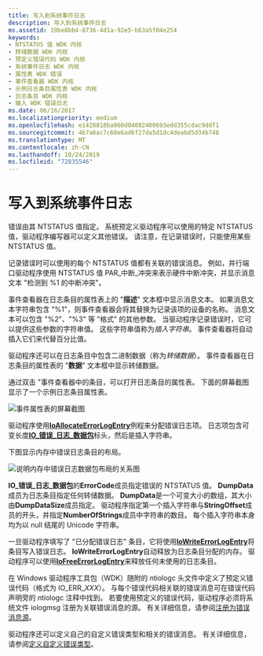 ```yaml
---
title: 写入到系统事件日志
description: 写入到系统事件日志
ms.assetid: 19be8bb4-8736-4d1a-92e5-b63a5f04e254
keywords:
- NTSTATUS 值 WDK 内核
- 转储数据 WDK 内核
- 预定义错误代码 WDK 内核
- 系统事件日志 WDK 内核
- 属性表 WDK 错误
- 事件查看器 WDK 内核
- 示例日志条目属性表 WDK 内核
- 日志条目 WDK 内核
- 输入 WDK 错误日志
ms.date: 06/16/2017
ms.localizationpriority: medium
ms.openlocfilehash: e1428818ba060d04082400693edd355cdac9ddf1
ms.sourcegitcommit: 4b7a6ac7c68e6ad6f27da5d1dc4deabd5d34b748
ms.translationtype: MT
ms.contentlocale: zh-CN
ms.lasthandoff: 10/24/2019
ms.locfileid: "72835546"
---
```

# <a name="writing-to-the-system-event-log"></a>写入到系统事件日志





错误由其 NTSTATUS 值指定。 系统预定义驱动程序可以使用的特定 NTSTATUS 值，驱动程序编写器可以定义其他错误。 请注意，在记录错误时，只能使用某些 NTSTATUS 值。

记录错误时可以使用的每个 NTSTATUS 值都有关联的错误消息。 例如，并行端口驱动程序使用 NTSTATUS 值 PAR\_中断\_冲突来表示硬件中断冲突，并显示消息文本 "检测到 %1 的中断冲突"。

事件查看器在日志条目的属性表上的 "**描述**" 文本框中显示消息文本。 如果消息文本字符串包含 "%1"，则事件查看器会将其替换为记录该项的设备的名称。 消息文本可以包含 "%2"、"%3" 等 "格式" 的其他参数。 当驱动程序记录错误时，它可以提供这些参数的字符串值。 这些字符串值称为*插入字符串*。 事件查看器将自动插入它们来代替百分比值。

驱动程序还可以在日志条目中包含二进制数据（称为*转储数据*）。 事件查看器在日志条目的属性表的 "**数据**" 文本框中显示转储数据。

通过双击 "事件查看器中的条目，可以打开日志条目的属性表。 下面的屏幕截图显示了一个示例日志条目属性表。

![事件属性表的屏幕截图](images/event-properties.png)

驱动程序使用[**IoAllocateErrorLogEntry**](https://docs.microsoft.com/windows-hardware/drivers/ddi/wdm/nf-wdm-ioallocateerrorlogentry)例程来分配错误日志项。 日志项包含可变长度[**IO\_错误\_日志\_数据包**](https://docs.microsoft.com/windows-hardware/drivers/ddi/wdm/ns-wdm-_io_error_log_packet)标头，然后是插入字符串。

下图显示内存中错误日志条目的布局。

![说明内存中错误日志数据包布局的关系图 ](images/errorlogentry.png)

**IO\_错误\_日志\_数据包**的**ErrorCode**成员指定错误的 NTSTATUS 值。 **DumpData**成员为日志条目指定任何转储数据。 **DumpData**是一个可变大小的数组，其大小由**DumpDataSize**成员指定。 驱动程序指定第一个插入字符串与**StringOffset**成员的开头，并指定**NumberOfStrings**成员中字符串的数目。 每个插入字符串本身均为以 null 结尾的 Unicode 字符串。

一旦驱动程序填写了 "已分配错误日志" 条目，它将使用[**IoWriteErrorLogEntry**](https://docs.microsoft.com/windows-hardware/drivers/ddi/ntifs/nf-ntifs-iowriteerrorlogentry)将条目写入错误日志。 **IoWriteErrorLogEntry**自动释放为日志条目分配的内存。 驱动程序可以使用[**IoFreeErrorLogEntry**](https://docs.microsoft.com/windows-hardware/drivers/ddi/wdm/nf-wdm-iofreeerrorlogentry)来释放任何未使用的日志条目。

在 Windows 驱动程序工具包（WDK）随附的 ntiologc 头文件中定义了预定义错误代码（格式为 IO\_ERR\_*XXX*）。 与每个错误代码相关联的错误消息可在错误代码声明旁的 ntiologc 注释中找到。 若要使用预定义的错误代码，驱动程序必须将系统文件 iologmsg 注册为关联错误消息的源。 有关详细信息，请参阅[注册为错误消息源](registering-as-a-source-of-error-messages.md)。

驱动程序还可以定义自己的自定义错误类型和相关的错误消息。 有关详细信息，请参阅[定义自定义错误类型](defining-custom-error-types.md)。

 

 




